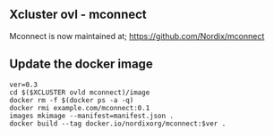Xcluster ovl - mconnect
-----------------------

Mconnect is now maintained at;
https://github.com/Nordix/mconnect


Update the docker image
-----------------------

```
ver=0.3
cd $($XCLUSTER ovld mconnect)/image
docker rm -f $(docker ps -a -q)
docker rmi example.com/mconnect:0.1
images mkimage --manifest=manifest.json .
docker build --tag docker.io/nordixorg/mconnect:$ver .
```
